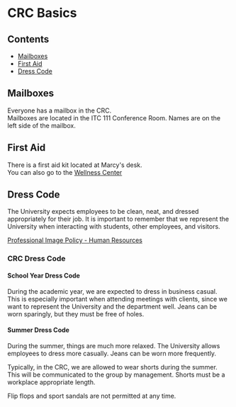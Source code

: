 # CRC Basics

## Contents
* [Mailboxes](mailboxes)
* [First Aid](#first-aid)
* [Dress Code](#dress-code)

## Mailboxes
Everyone has a mailbox in the CRC.  
Mailboxes are located in the ITC 111 Conference Room. Names are on the left side of the mailbox.

## First Aid
There is a first aid kit located at Marcy's desk.  
You can also go to the [Wellness Center](http://wellnesscenter.nd.edu)


## Dress Code
The University expects employees to be clean, neat, and dressed appropriately for their job. It is important to remember that we represent the University when interacting with students, other employees, and visitors.

[Professional Image Policy - Human Resources](http://hr.nd.edu/nd-faculty-staff/forms-policies/professional-image/)

### CRC Dress Code
#### School Year Dress Code
During the academic year, we are expected to dress in business casual. This is especially important when attending meetings with clients, since we want to represent the University and the department well. Jeans can be worn sparingly, but they must be free of holes.
 
#### Summer Dress Code
During the summer, things are much more relaxed. The University allows employees to dress more casually. Jeans can be worn more frequently. 

Typically, in the CRC, we are allowed to wear shorts during the summer. This will be communicated to the group by management. Shorts must be a workplace appropriate length.

Flip flops and sport sandals are not permitted at any time.